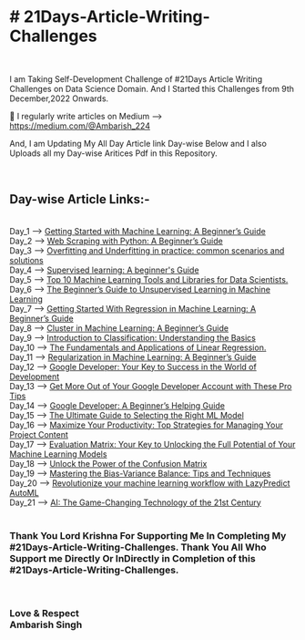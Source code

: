 
<h1 align="left"> # 21Days-Article-Writing-Challenges</h1> <br>

I am Taking Self-Development Challenge of #21Days Article Writing Challenges on Data Science Domain.
And I Started this Challenges from 9th December,2022 Onwards.

📝 I regularly write articles on
Medium --> https://medium.com/@Ambarish_224

And, I am Updating My All Day Article link Day-wise Below and I also Uploads all my Day-wise Aritices Pdf in this Repository. 



<br><h2 align="left"> Day-wise Article Links:-</h2> <br>
Day_1 --> [ Getting Started with Machine Learning: A Beginner’s Guide ](https://medium.com/@Ambarish_224/getting-started-with-machine-learning-a-beginners-guide-1be064e581f6)<br>
Day_2 --> [ Web Scraping with Python: A Beginner’s Guide ](https://medium.com/@Ambarish_224/web-scraping-with-python-a-beginners-guide-64008b805da)<br>
Day_3 --> [ Overfitting and Underfitting in practice: common scenarios and solutions](https://link.medium.com/dUtMemA6Evb)<br>
Day_4 --> [ Supervised learning: A beginner's Guide ]( https://medium.com/@Ambarish_224/supervised-learning-a-beginners-guide-1737f09e0eff )<br>
Day_5 --> [Top 10 Machine Learning Tools and Libraries for Data Scientists.](https://medium.com/@Ambarish_224/top-10-machine-learning-tools-and-libraries-for-data-scientists-927c35f54272)<br>
Day_6 --> [The Beginner’s Guide to Unsupervised Learning in Machine Learning](https://medium.com/@Ambarish_224/the-beginners-guide-to-unsupervised-learning-in-machine-learning-47dfc51eeae3)<br>
Day_7 --> [ Getting Started With Regression in Machine Learning: A Beginner’s Guide ](https://medium.com/@Ambarish_224/getting-started-with-regression-in-machine-learning-a-beginners-guide-1277f09f2b42)<br>
Day_8 --> [Cluster in Machine Learning: A Beginner’s Guide ](https://medium.com/@Ambarish_224/cluster-in-machine-learning-a-beginners-guide-efac04bf5da6 )<br>
Day_9 --> [Introduction to Classification: Understanding the Basics ](https://medium.com/@Ambarish_224/introduction-to-classification-understanding-the-basics-793b9cd4f56)<br>
Day_10 --> [The Fundamentals and Applications of Linear Regression. ](https://medium.com/@Ambarish_224/the-fundamentals-and-applications-of-linear-regression-320ffd480b44)<br>
Day_11 --> [Regularization in Machine Learning: A Beginner’s Guide ](https://medium.com/@Ambarish_224/regularization-in-machine-learning-a-beginners-guide-120ccb763a23 )<br>
Day_12 --> [Google Developer: Your Key to Success in the World of Development ](https://medium.com/@Ambarish_224/google-developer-your-key-to-success-in-the-world-of-development-b4980cc8c8e7 )<br>
Day_13 --> [Get More Out of Your Google Developer Account with These Pro Tips ](https://medium.com/@Ambarish_224/get-more-out-of-your-google-developer-account-with-these-pro-tips-1d7406898b66 )<br>
Day_14 --> [Google Developer: A Beginner’s Helping Guide ](https://medium.com/@Ambarish_224/google-developer-a-beginners-helping-guide-761885a18f3d )<br>
Day_15 --> [The Ultimate Guide to Selecting the Right ML Model](https://medium.com/@Ambarish_224/the-ultimate-guide-to-selecting-the-right-ml-model-af71655d4e5b )<br>
Day_16 --> [Maximize Your Productivity: Top Strategies for Managing Your Project Content](https://medium.com/@Ambarish_224/maximize-your-productivity-top-strategies-for-managing-your-project-content-3f273d5aa199 )<br>
Day_17 --> [Evaluation Matrix: Your Key to Unlocking the Full Potential of Your Machine Learning Models ](https://medium.com/@Ambarish_224/evaluation-matrix-your-key-to-unlocking-the-full-potential-of-your-machine-learning-models-9648b6356a4 )<br>
Day_18 --> [Unlock the Power of the Confusion Matrix ](https://medium.com/@Ambarish_224/unlock-the-power-of-the-confusion-matrix-189419bc7dc3)<br>
Day_19 --> [Mastering the Bias-Variance Balance: Tips and Techniques](https://medium.com/@Ambarish_224/mastering-the-bias-variance-balance-tips-and-techniques-a75351a60855)<br>
Day_20 --> [Revolutionize your machine learning workflow with LazyPredict AutoML](https://medium.com/@Ambarish_224/revolutionize-your-machine-learning-workflow-with-lazypredict-automl-5f6233a9f68e)<br>
Day_21 --> [AI: The Game-Changing Technology of the 21st Century ](https://medium.com/@Ambarish_224/ai-the-game-changing-technology-of-the-21st-century-61abeb130f1d)<br><br>



<h3 align="left">  Thank You Lord Krishna For Supporting Me In Completing My #21Days-Article-Writing-Challenges. Thank You All Who Support me Directly Or InDirectly in Completion of this #21Days-Article-Writing-Challenges. </h3> <br>



<h3 align="left"> Love & Respect <br> Ambarish Singh  </h3> <br>



